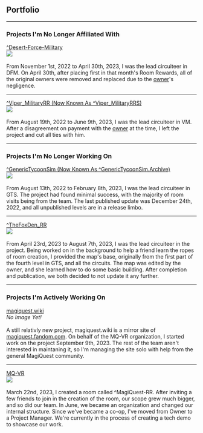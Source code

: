 ## Portfolio

---

### Projects I'm No Longer Affiliated With

<a href="https://rec.net/room/Desert-Force-Military">^Desert-Force-Military</a>
<br>
<img src="https://img.rec.net/3mvs17cgf3g9dq29lyrk4dqxk.jpg"/>
<br><br>
From November 1st, 2022 to April 30th, 2023, I was the lead circuiteer in DFM. On April 30th, after placing first in that month's Room Rewards, all of the original owners were removed and replaced due to the [owner](https://rec.net/user/progamerdudeyt)'s negligence.

---

<a href="https://rec.net/room/Viper_MilitaryRRS">^Viper_MilitaryRR (Now Known As ^Viper_MilitaryRRS)</a>
<br>
<img src="https://img.rec.net/7essfp6s9h6g0kffhjjy6py1b.jpg"/>
<br><br>
From August 19th, 2022 to June 9th, 2023, I was the lead circuiteer in VM. After a disagreement on payment with the [owner](https://rec.net/user/piepanda) at the time, I left the project and cut all ties with him.

---

### Projects I'm No Longer Working On

<a href="https://rec.net/room/GenericTycoonSim.Archive">^GenericTycoonSim (Now Known As ^GenericTycoonSim.Archive)</a>
<br>
<img src="https://img.rec.net/bo045lwspfcqs2ym37iinwyw8.jpg"/>
<br><br>
From August 13th, 2022 to February 8th, 2023, I was the lead circuiteer in GTS. The project had found minimal success, with the majority of room visits being from the team. The last published update was December 24th, 2022, and all unpublished levels are in a release limbo.

---

<a href="https://rec.net/room/TheFoxDen_RR">^TheFoxDen_RR</a>
<br>
<img src="https://img.rec.net/bbsx6c4rld5bbiuhrhppn7r9i.jpg"/>
<br><br>
From April 23rd, 2023 to August 7th, 2023, I was the lead circuiteer in the project. Being worked on in the background to help a friend learn the ropes of room creation, I provided the map's base, originally from the first part of the fourth level in GTS, and all the circuits. The map was edited by the owner, and she learned how to do some basic building. After completion and publication, we both decided to not update it any further.

---

### Projects I'm Actively Working On

[magiquest.wiki](https://magiquest.wiki)
<br>
*No Image Yet!*
<br><br>
A still relativly new project, magiquest.wiki is a mirror site of [magiquest.fandom.com](https://magiquest.fandom.com). On behalf of the MQ-VR organization, I started work on the project September 9th, 2023. The rest of the team aren't interested in maintaning it, so I'm managing the site solo with help from the general MagiQuest community.

---

[MQ-VR](https://github.com/MagiQuest)
<br>
<img src="https://github.com/MagiQuest.png"/>
<br><br>
March 22nd, 2023, I created a room called ^MagiQuest-RR. After inviting a few friends to join in the creation of the room, our scope grew much bigger, and so did our team. In June, we became an organization and changed our internal structure. Since we've became a co-op, I've moved from Owner to a Project Manager. We're currently in the process of creating a tech demo to showcase our work.
